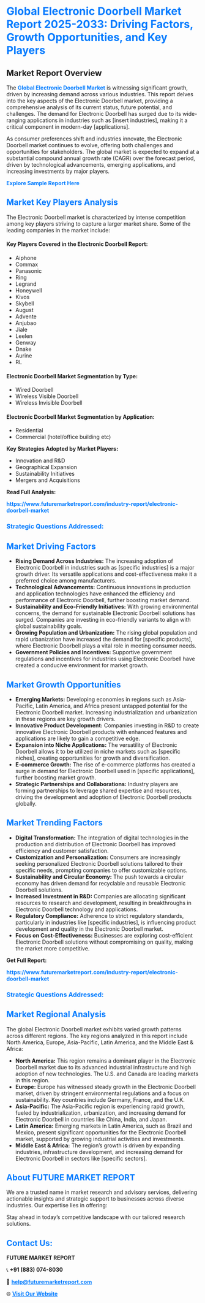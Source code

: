<h1 style="color: #007BFF;">Global Electronic Doorbell Market Report 2025-2033: Driving Factors, Growth Opportunities, and Key Players</h1>

<section id="overview">
<h2>Market Report Overview</h2>
<p>The <a href="https://www.futuremarketreport.com/industry-report/electronic-doorbell-market" style="color: #007BFF; text-decoration: none;"><strong>Global Electronic Doorbell Market</strong></a> is witnessing significant growth, driven by increasing demand across various industries. This report delves into the key aspects of the Electronic Doorbell market, providing a comprehensive analysis of its current status, future potential, and challenges. The demand for Electronic Doorbell has surged due to its wide-ranging applications in industries such as [insert industries], making it a critical component in modern-day [applications].</p>
<p>As consumer preferences shift and industries innovate, the Electronic Doorbell market continues to evolve, offering both challenges and opportunities for stakeholders. The global market is expected to expand at a substantial compound annual growth rate (CAGR) over the forecast period, driven by technological advancements, emerging applications, and increasing investments by major players.</p>
</section>

<section id="overview">
<p><a href="https://www.futuremarketreport.com/request-sample/reportId=82124" style="color: #007BFF; text-decoration: none;"><strong>Explore Sample Report Here</strong></a></p>
</section>

<section id="key-players">
<h2 style="color: #007BFF;">Market Key Players Analysis</h2>
<p>The Electronic Doorbell market is characterized by intense competition among key players striving to capture a larger market share. Some of the leading companies in the market include:</p>
<h4>Key Players Covered in the Electronic Doorbell Report:</h4>
<ul><li>Aiphone</li><li>Commax</li><li>Panasonic</li><li>Ring</li><li>Legrand</li><li>Honeywell</li><li>Kivos</li><li>Skybell</li><li>August</li><li>Advente</li><li>Anjubao</li><li>Jiale</li><li>Leelen</li><li>Genway</li><li>Dnake</li><li>Aurine</li><li>RL</li></ul>
<h4>Electronic Doorbell Market Segmentation by Type:</h4>
<ul><li>Wired Doorbell</li><li>Wireless Visible Doorbell</li><li>Wireless Invisible Doorbell</li></ul>

<h4>Electronic Doorbell Market Segmentation by Application:</h4>
<ul><li>Residential</li><li>Commercial (hotel/office building etc)</li></ul>
<p><strong>Key Strategies Adopted by Market Players:</strong></p>
<ul>
<li>Innovation and R&D</li>
<li>Geographical Expansion</li>
<li>Sustainability Initiatives</li>
<li>Mergers and Acquisitions</li>
</ul>
</section>

<section>
<p><strong>Read Full Analysis: </strong></p><a href="https://www.futuremarketreport.com/industry-report/electronic-doorbell-market" style="color: #007BFF; text-decoration: none;"><strong>https://www.futuremarketreport.com/industry-report/electronic-doorbell-market</strong></a>
<h3 style="color: #007BFF;">Strategic Questions Addressed:</h3>
</section>

<section id="driving-factors">
<h2 style="color: #007BFF;">Market Driving Factors</h2>
<ul>
<li><strong>Rising Demand Across Industries:</strong> The increasing adoption of Electronic Doorbell in industries such as [specific industries] is a major growth driver. Its versatile applications and cost-effectiveness make it a preferred choice among manufacturers.</li>
<li><strong>Technological Advancements:</strong> Continuous innovations in production and application technologies have enhanced the efficiency and performance of Electronic Doorbell, further boosting market demand.</li>
<li><strong>Sustainability and Eco-Friendly Initiatives:</strong> With growing environmental concerns, the demand for sustainable Electronic Doorbell solutions has surged. Companies are investing in eco-friendly variants to align with global sustainability goals.</li>
<li><strong>Growing Population and Urbanization:</strong> The rising global population and rapid urbanization have increased the demand for [specific products], where Electronic Doorbell plays a vital role in meeting consumer needs.</li>
<li><strong>Government Policies and Incentives:</strong> Supportive government regulations and incentives for industries using Electronic Doorbell have created a conducive environment for market growth.</li>
</ul>
</section>

<section id="growth-opportunities">
<h2 style="color: #007BFF;">Market Growth Opportunities</h2>
<ul>
<li><strong>Emerging Markets:</strong> Developing economies in regions such as Asia-Pacific, Latin America, and Africa present untapped potential for the Electronic Doorbell market. Increasing industrialization and urbanization in these regions are key growth drivers.</li>
<li><strong>Innovative Product Development:</strong> Companies investing in R&D to create innovative Electronic Doorbell products with enhanced features and applications are likely to gain a competitive edge.</li>
<li><strong>Expansion into Niche Applications:</strong> The versatility of Electronic Doorbell allows it to be utilized in niche markets such as [specific niches], creating opportunities for growth and diversification.</li>
<li><strong>E-commerce Growth:</strong> The rise of e-commerce platforms has created a surge in demand for Electronic Doorbell used in [specific applications], further boosting market growth.</li>
<li><strong>Strategic Partnerships and Collaborations:</strong> Industry players are forming partnerships to leverage shared expertise and resources, driving the development and adoption of Electronic Doorbell products globally.</li>
</ul>
</section>

<section id="trending-factors">
<h2 style="color: #007BFF;">Market Trending Factors</h2>
<ul>
<li><strong>Digital Transformation:</strong> The integration of digital technologies in the production and distribution of Electronic Doorbell has improved efficiency and customer satisfaction.</li>
<li><strong>Customization and Personalization:</strong> Consumers are increasingly seeking personalized Electronic Doorbell solutions tailored to their specific needs, prompting companies to offer customizable options.</li>
<li><strong>Sustainability and Circular Economy:</strong> The push towards a circular economy has driven demand for recyclable and reusable Electronic Doorbell solutions.</li>
<li><strong>Increased Investment in R&D:</strong> Companies are allocating significant resources to research and development, resulting in breakthroughs in Electronic Doorbell technology and applications.</li>
<li><strong>Regulatory Compliance:</strong> Adherence to strict regulatory standards, particularly in industries like [specific industries], is influencing product development and quality in the Electronic Doorbell market.</li>
<li><strong>Focus on Cost-Effectiveness:</strong> Businesses are exploring cost-efficient Electronic Doorbell solutions without compromising on quality, making the market more competitive.</li>
</ul>
</section>

<section>
<p><strong>Get Full Report: </strong></p><a href="https://www.futuremarketreport.com/industry-report/electronic-doorbell-market" style="color: #007BFF; text-decoration: none;"><strong>https://www.futuremarketreport.com/industry-report/electronic-doorbell-market</strong></a>
<h3 style="color: #007BFF;">Strategic Questions Addressed:</h3>
</section>


<section id="regional-analysis">
<h2 style="color: #007BFF;">Market Regional Analysis</h2>
<p>The global Electronic Doorbell market exhibits varied growth patterns across different regions. The key regions analyzed in this report include North America, Europe, Asia-Pacific, Latin America, and the Middle East & Africa:</p>
<ul>
<li><strong>North America:</strong> This region remains a dominant player in the Electronic Doorbell market due to its advanced industrial infrastructure and high adoption of new technologies. The U.S. and Canada are leading markets in this region.</li>
<li><strong>Europe:</strong> Europe has witnessed steady growth in the Electronic Doorbell market, driven by stringent environmental regulations and a focus on sustainability. Key countries include Germany, France, and the U.K.</li>
<li><strong>Asia-Pacific:</strong> The Asia-Pacific region is experiencing rapid growth, fueled by industrialization, urbanization, and increasing demand for Electronic Doorbell in countries like China, India, and Japan.</li>
<li><strong>Latin America:</strong> Emerging markets in Latin America, such as Brazil and Mexico, present significant opportunities for the Electronic Doorbell market, supported by growing industrial activities and investments.</li>
<li><strong>Middle East & Africa:</strong> The region’s growth is driven by expanding industries, infrastructure development, and increasing demand for Electronic Doorbell in sectors like [specific sectors].</li>
</ul>
</section>

<footer>
<h2 style="color: #007BFF;">About FUTURE MARKET REPORT</h2>
<p>We are a trusted name in market research and advisory services, delivering actionable insights and strategic support to businesses across diverse industries. Our expertise lies in offering:</p>

<p>Stay ahead in today’s competitive landscape with our tailored research solutions.</p>

<h2 style="color: #007BFF;">Contact Us:</h2>
<p><strong>FUTURE MARKET REPORT</strong></p>
<p>📞 <strong>+91 (883) 074-8030</strong></p>
<p>📧 <strong><a href="mailto:help@futuremarketreport.com" style="color: #007BFF;">help@futuremarketreport.com</a></strong></p>
<p>🌐 <strong><a href="https://www.futuremarketreport.com/" style="color: #007BFF;">Visit Our Website</a></strong></p>
</footer>